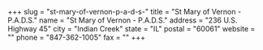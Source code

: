 +++
slug = "st-mary-of-vernon-p-a-d-s-"
title = "St Mary of Vernon - P.A.D.S."
name = "St Mary of Vernon - P.A.D.S."
address = "236 U.S. Highway 45"
city = "Indian Creek"
state = "IL"
postal = "60061"
website = ""
phone = "847-362-1005"
fax = ""
+++
